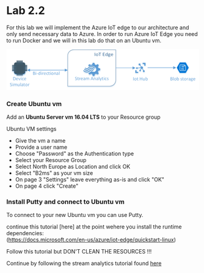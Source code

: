 # Lab 2.2
For this lab we will implement the Azure IoT edge to our architecture and only send necessary data to Azure. In order to run Azure IoT Edge you need to run Docker and we will in this lab do that on an Ubuntu vm.

![](images/architecture2-2.png )

### Create Ubuntu vm
Add an **Ubuntu Server vm 16.04 LTS** to your Resource group

Ubuntu VM settings
* Give the vm a name
* Provide a user name
* Choose "Password" as the Authentication type
* Select your Resource Group
* Select North Europe as Location and click OK
* Select "B2ms" as your vm size
* On page 3 "Settings" leave everything as-is and click "OK"
* On page 4 click "Create"


### Install Putty and connect to Ubuntu vm
To connect to your new Ubuntu vm you can use Putty.

continue this tutorial [here] at the point wehere you install the runtime dependencies:  
(https://docs.microsoft.com/en-us/azure/iot-edge/quickstart-linux)

Follow this tutorial but DON'T CLEAN THE RESOURCES !!!

Continue by following the stream analytics tutorial found [here](https://docs.microsoft.com/en-us/azure/iot-edge/tutorial-deploy-stream-analytics)